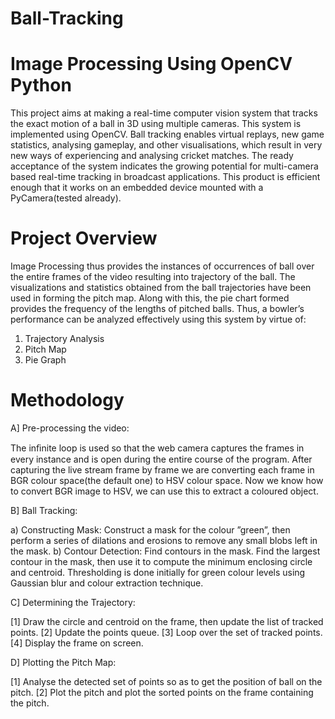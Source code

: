 # Ball-Tracking
# Image Processing Using OpenCV Python
This project aims at making a real-time computer vision system that tracks the exact motion of a ball in 3D using multiple cameras. 
This system is implemented using OpenCV. Ball tracking enables virtual replays, new game statistics, analysing gameplay, and
other visualisations, which result in very new ways of experiencing and analysing cricket matches.
The ready acceptance of the system indicates the growing potential for multi-camera based real-time tracking in broadcast applications.
This product is efficient enough that it works on an embedded device mounted with a PyCamera(tested already).

# Project Overview
Image Processing thus provides the instances of occurrences of ball over the entire frames of the video resulting into trajectory of the ball.
The visualizations and statistics obtained from the ball trajectories have been used in forming the pitch map.
Along with this, the pie chart formed provides the frequency of the lengths of pitched balls.
Thus, a bowler’s performance can be analyzed effectively using this system by virtue of:
1) Trajectory Analysis
2) Pitch Map
3) Pie Graph

# Methodology
A] Pre-processing the video:

The inﬁnite loop is used so that the web camera captures the frames in every instance and is open during the entire course of the program. After capturing the live stream frame by frame we are converting each frame in BGR colour space(the default one) to HSV colour space.
Now we know how to convert BGR image to HSV, we can use this to extract a coloured object.

B] Ball Tracking:

a) Constructing Mask:
Construct a mask for the colour ”green”, then perform a series of dilations and erosions to remove any small blobs left in the mask.
b) Contour Detection:
Find contours in the mask. Find the largest contour in the mask, then use it to compute the minimum enclosing circle and centroid.
Thresholding is done initially for green colour levels using Gaussian blur and colour extraction technique.

C] Determining the Trajectory:

[1] Draw the circle and centroid on the frame, then update the list of tracked points.
[2] Update the points queue.
[3] Loop over the set of tracked points.
[4] Display the frame on screen.

D] Plotting the Pitch Map:

[1] Analyse the detected set of points so as to get the position of ball on the pitch.
[2] Plot the pitch and plot the sorted points on the frame containing the pitch.
